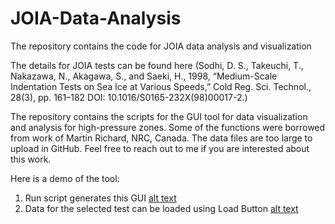 # JOIA-Data-Analysis
The repository contains the code for JOIA data analysis and visualization

The details for JOIA tests can be found here (Sodhi, D. S., Takeuchi, T., Nakazawa, N., Akagawa, S., and Saeki, H., 1998, “Medium-Scale Indentation Tests on Sea Ice at Various Speeds,” Cold Reg. Sci. Technol., 28(3), pp. 161–182 DOI: 10.1016/S0165-232X(98)00017-2.)

The repository contains the scripts for the GUI tool for data visualization and analysis for high-pressure zones. Some of the functions were borrowed from work of Martin Richard, NRC, Canada. The data files are too large to upload in GitHub. Feel free to reach out to me if you are interested about this work.

Here is a demo of the tool:

1. Run script generates this GUI
 [alt text](https://github.com/rbh546/JOIA-Data-Analysis/blob/main/sc1.JPG?raw=true)
2. Data for the selected test can be loaded using Load Button
  [alt text](https://github.com/rbh546/JOIA-Data-Analysis/blob/main/sc2.JPG?raw=true)
